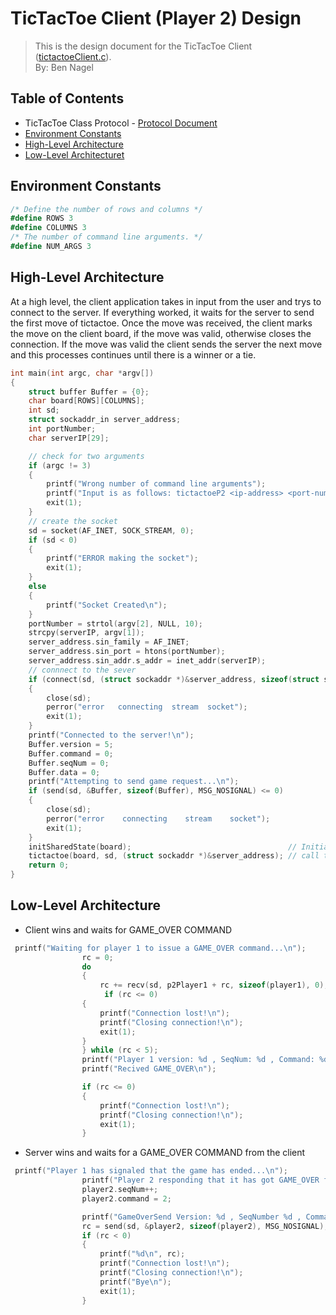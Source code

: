 # TicTacToe Client (Player 2) Design
> This is the design document for the TicTacToe Client ([tictactoeClient.c](https://github.com/CSE-5462-Spring-2021/assignment7-conner-ben/blob/main/tictactoeClient.c)).  
> By: Ben Nagel

## Table of Contents
- TicTacToe Class Protocol - [Protocol Document](https://docs.google.com/document/d/1TdURyFGCPU5t9XKMJgmWjt4Qqg4z8tZyW1bvMw0EmvI/edit?usp=sharing)
- [Environment Constants](#environment-constants)
- [High-Level Architecture](#high-level-architecture)
- [Low-Level Architecturet](#low-level-architecture)

## Environment Constants
```C#
/* Define the number of rows and columns */
#define ROWS 3 
#define COLUMNS 3
/* The number of command line arguments. */
#define NUM_ARGS 3
```

## High-Level Architecture
At a high level, the client application takes in input from the user and trys to connect to the server. If everything worked, it waits for the server to send the first move of tictactoe. Once the move was received, the client marks the move on the client board, if the move was valid, otherwise closes the connection. If the move was valid the client sends the server the next move and this processes continues until there is a winner or a tie.
```C
int main(int argc, char *argv[])
{
    struct buffer Buffer = {0};
    char board[ROWS][COLUMNS];
    int sd;
    struct sockaddr_in server_address;
    int portNumber;
    char serverIP[29];

    // check for two arguments
    if (argc != 3)
    {
        printf("Wrong number of command line arguments");
        printf("Input is as follows: tictactoeP2 <ip-address> <port-num>");
        exit(1);
    }
    // create the socket
    sd = socket(AF_INET, SOCK_STREAM, 0);
    if (sd < 0)
    {
        printf("ERROR making the socket");
        exit(1);
    }
    else
    {
        printf("Socket Created\n");
    }
    portNumber = strtol(argv[2], NULL, 10);
    strcpy(serverIP, argv[1]);
    server_address.sin_family = AF_INET;
    server_address.sin_port = htons(portNumber);
    server_address.sin_addr.s_addr = inet_addr(serverIP);
    // connnect to the sever
    if (connect(sd, (struct sockaddr *)&server_address, sizeof(struct sockaddr_in)) < 0)
    {
        close(sd);
        perror("error	connecting	stream	socket");
        exit(1);
    }
    printf("Connected to the server!\n");
    Buffer.version = 5;
    Buffer.command = 0;
    Buffer.seqNum = 0;
    Buffer.data = 0;
    printf("Attempting to send game request...\n");
    if (send(sd, &Buffer, sizeof(Buffer), MSG_NOSIGNAL) <= 0)
    {
        close(sd);
        perror("error    connecting    stream    socket");
        exit(1);
    }
    initSharedState(board);                                   // Initialize the 'game' board
    tictactoe(board, sd, (struct sockaddr *)&server_address); // call the 'game'
    return 0;
}
```

## Low-Level Architecture
- Client wins and waits for GAME_OVER COMMAND
```C
 printf("Waiting for player 1 to issue a GAME_OVER command...\n");
                rc = 0;
                do
                {
                    rc += recv(sd, p2Player1 + rc, sizeof(player1), 0);
                     if (rc <= 0)
                {
                    printf("Connection lost!\n");
                    printf("Closing connection!\n");
                    exit(1);
                }
                } while (rc < 5);
                printf("Player 1 version: %d , SeqNum: %d , Command: %d , Data: %c GameNumber %d \n", p2Player1->version, p2Player1->seqNum, p2Player1->command, p2Player1->data, p2Player1->gameNumber);
                printf("Recived GAME_OVER\n");

                if (rc <= 0)
                {
                    printf("Connection lost!\n");
                    printf("Closing connection!\n");
                    exit(1);
                }

```
- Server wins and waits for a GAME_OVER COMMAND from the client
```C
 printf("Player 1 has signaled that the game has ended...\n");
                printf("Player 2 responding that it has got GAME_OVER from player 1...\n");
                player2.seqNum++;
                player2.command = 2;

                printf("GameOverSend Version: %d , SeqNumber %d , Command %d, Data %c\n", player2.version, player2.seqNum, player2.command, player2.data);
                rc = send(sd, &player2, sizeof(player2), MSG_NOSIGNAL);
                if (rc < 0)
                {
                    printf("%d\n", rc);
                    printf("Connection lost!\n");
                    printf("Closing connection!\n");
                    printf("Bye\n");
                    exit(1);
                }
```

